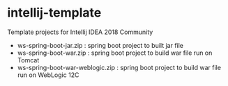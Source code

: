 # intellij-template
Template projects for Intellij IDEA 2018 Community
+ ws-spring-boot-jar.zip : spring boot project to built jar file
+ ws-spring-boot-war.zip : spring boot project to build war file run on Tomcat
+ ws-spring-boot-war-weblogic.zip : spring boot project to build war file run on WebLogic 12C
